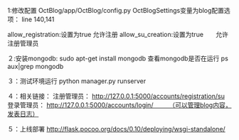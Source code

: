 1:修改配置
OctBlog/app/OctBlog/config.py
OctBlogSettings变量为blog配置选项：
line 140,141

allow_registration:设置为true  允许注册
allow_su_creation:设置为true　　允许注册管理员



２:安装mongodb:
sudo apt-get install mongodb
查看mongodb是否在运行
ps aux|grep mongodb

３：测试环境运行
python manager.py runserver  

４：相关链接：
注册管理员：
http://127.0.0.1:5000/accounts/registration/su
登录管理员：
http://127.0.0.1:5000/accounts/login/　　　（可以管理blog内容，发表日志）

５：上线部署
http://flask.pocoo.org/docs/0.10/deploying/wsgi-standalone/